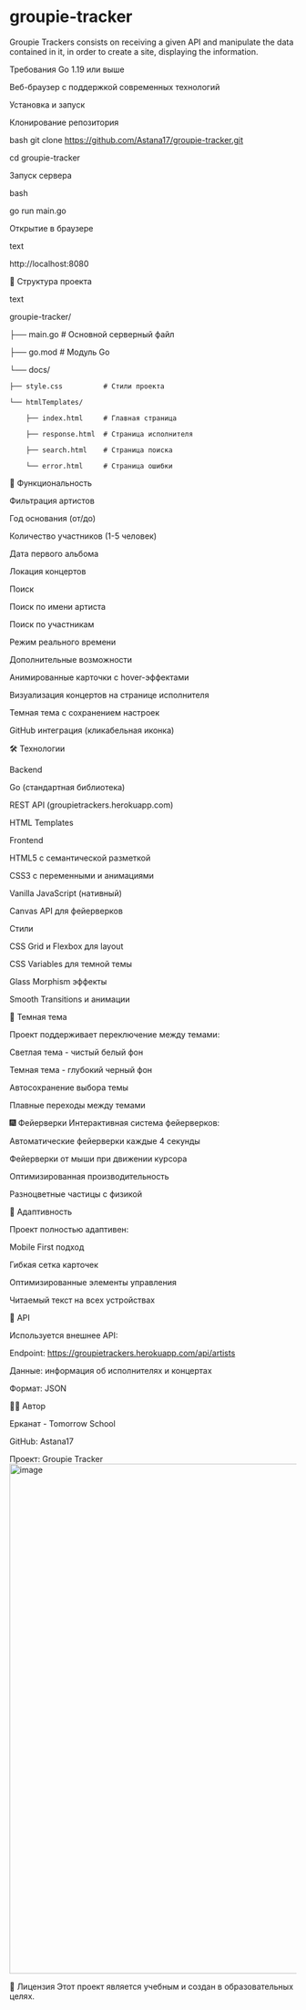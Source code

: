 # groupie-tracker

Groupie Trackers consists on receiving a given API and manipulate the data contained in it, in order to create a site, displaying the information.

Требования
Go 1.19 или выше

Веб-браузер с поддержкой современных технологий

Установка и запуск

Клонирование репозитория

bash
git clone https://github.com/Astana17/groupie-tracker.git

cd groupie-tracker

Запуск сервера

bash

go run main.go

Открытие в браузере

text

http://localhost:8080

📁 Структура проекта

text

groupie-tracker/

├── main.go                 # Основной серверный файл

├── go.mod                 # Модуль Go

└── docs/

    ├── style.css          # Стили проекта
    
    └── htmlTemplates/
    
        ├── index.html     # Главная страница
        
        ├── response.html  # Страница исполнителя
        
        ├── search.html    # Страница поиска
        
        └── error.html     # Страница ошибки

🎯 Функциональность

Фильтрация артистов

Год основания (от/до)


Количество участников (1-5 человек)

Дата первого альбома

Локация концертов


Поиск

Поиск по имени артиста

Поиск по участникам

Режим реального времени

Дополнительные возможности

Анимированные карточки с hover-эффектами

Визуализация концертов на странице исполнителя

Темная тема с сохранением настроек

GitHub интеграция (кликабельная иконка)

🛠 Технологии

Backend

Go (стандартная библиотека)

REST API (groupietrackers.herokuapp.com)

HTML Templates

Frontend

HTML5 с семантической разметкой

CSS3 с переменными и анимациями

Vanilla JavaScript (нативный)

Canvas API для фейерверков

Стили

CSS Grid и Flexbox для layout

CSS Variables для темной темы

Glass Morphism эффекты

Smooth Transitions и анимации

🌙 Темная тема

Проект поддерживает переключение между темами:

Светлая тема - чистый белый фон

Темная тема - глубокий черный фон

Автосохранение выбора темы

Плавные переходы между темами

🎆 Фейерверки
Интерактивная система фейерверков:

Автоматические фейерверки каждые 4 секунды

Фейерверки от мыши при движении курсора

Оптимизированная производительность

Разноцветные частицы с физикой

📱 Адаптивность

Проект полностью адаптивен:

Mobile First подход

Гибкая сетка карточек

Оптимизированные элементы управления

Читаемый текст на всех устройствах

🔧 API

Используется внешнее API:

Endpoint: https://groupietrackers.herokuapp.com/api/artists

Данные: информация об исполнителях и концертах

Формат: JSON


👨‍💻 Автор

Ерканат - Tomorrow School

GitHub: Astana17

Проект: Groupie Tracker
<img width="1881" height="895" alt="image" src="https://github.com/user-attachments/assets/e0c50258-96c2-48f1-be72-ec0d0c30d791" />


📄 Лицензия
Этот проект является учебным и создан в образовательных целях.
